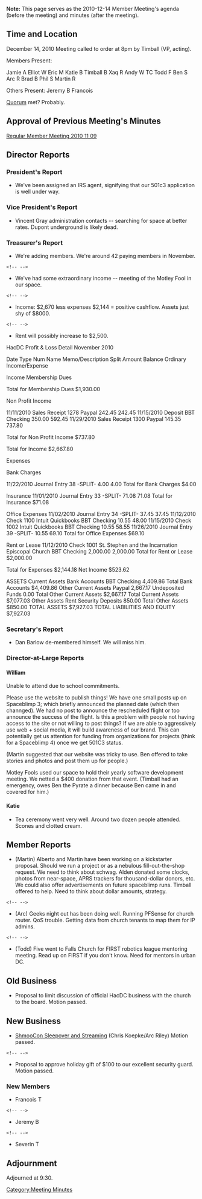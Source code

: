 **Note:** This page serves as the 2010-12-14 Member Meeting's agenda
(before the meeting) and minutes (after the meeting).

## Time and Location

December 14, 2010 Meeting called to order at 8pm by Timball (VP,
acting).

Members Present:

Jamie A Elliot W Eric M Katie B Timball B Xaq R Andy W TC Todd F Ben S
Arc R Brad B Phil S Martin R

Others Present: Jeremy B Francois

[Quorum](Quorum) met? Probably.

## Approval of Previous Meeting's Minutes

[Regular Member Meeting 2010 11
09](Regular_Member_Meeting_2010_11_09)

## Director Reports

### President's Report

-   We've been assigned an IRS agent, signifying that our 501c3
    application is well under way.

### Vice President's Report

-   Vincent Gray administration contacts -- searching for space at
    better rates. Dupont underground is likely dead.

### Treasurer's Report

-   We're adding members. We're around 42 paying members in November.

```{=html}
<!-- -->
```
-   We've had some extraordinary income -- meeting of the Motley Fool in
    our space.

```{=html}
<!-- -->
```
-   Income: \$2,670 less expenses \$2,144 = positive cashflow. Assets
    just shy of \$8000.

```{=html}
<!-- -->
```
-   Rent will possibly increase to \$2,500.

HacDC Profit & Loss Detail November 2010

Date Type Num Name Memo/Description Split Amount Balance Ordinary
Income/Expense

Income Membership Dues

Total for Membership Dues \$1,930.00

Non Profit Income

11/11/2010 Sales Receipt 1278 Paypal 242.45 242.45 11/15/2010 Deposit
BBT Checking 350.00 592.45 11/29/2010 Sales Receipt 1300 Paypal 145.35
737.80

Total for Non Profit Income \$737.80

Total for Income \$2,667.80

Expenses

Bank Charges

11/22/2010 Journal Entry 38 -SPLIT- 4.00 4.00 Total for Bank Charges
\$4.00

Insurance 11/01/2010 Journal Entry 33 -SPLIT- 71.08 71.08 Total for
Insurance \$71.08

Office Expenses 11/02/2010 Journal Entry 34 -SPLIT- 37.45 37.45
11/12/2010 Check 1100 Intuit Quickbooks BBT Checking 10.55 48.00
11/15/2010 Check 1002 Intuit Quickbooks BBT Checking 10.55 58.55
11/26/2010 Journal Entry 39 -SPLIT- 10.55 69.10 Total for Office
Expenses \$69.10

Rent or Lease 11/12/2010 Check 1001 St. Stephen and the Incarnation
Episcopal Church BBT Checking 2,000.00 2,000.00 Total for Rent or Lease
\$2,000.00

Total for Expenses \$2,144.18 Net Income \$523.62

ASSETS Current Assets Bank Accounts BBT Checking 4,409.86 Total Bank
Accounts \$4,409.86 Other Current Assets Paypal 2,667.17 Undeposited
Funds 0.00 Total Other Current Assets \$2,667.17 Total Current Assets
\$7,077.03 Other Assets Rent Security Deposits 850.00 Total Other Assets
\$850.00 TOTAL ASSETS \$7,927.03 TOTAL LIABILITIES AND EQUITY \$7,927.03

### Secretary's Report

-   Dan Barlow de-membered himself. We will miss him.

### Director-at-Large Reports

#### William

Unable to attend due to school commitments.

Please use the website to publish things! We have one small posts up on
Spaceblimp 3; which briefly announced the planned date (which then
channged). We had no post to announce the rescheduled flight or too
announce the success of the flight. Is this a problem with people not
having access to the site or not willing to post things? If we are able
to aggressively use web + social media, it will build awareness of our
brand. This can potentially get us attention for funding from
organizations for projects (think for a Spaceblimp 4) once we get 501C3
status.

(Martin suggested that our website was tricky to use. Ben offered to
take stories and photos and post them up for people.)

Motley Fools used our space to hold their yearly software development
meeting. We netted a \$400 donation from that event. (Timball had an
emergency, owes Ben the Pyrate a dinner because Ben came in and covered
for him.)

#### Katie

-   Tea ceremony went very well. Around two dozen people attended.
    Scones and clotted cream.

## Member Reports

-   (Martin) Alberto and Martin have been working on a kickstarter
    proposal. Should we run a project or as a nebulous fill-out-the-shop
    request. We need to think about schwag. Alden donated some clocks,
    photos from near-space, APRS trackers for thousand-dollar donors,
    etc. We could also offer advertisements on future spaceblimp runs.
    Timball offered to help. Need to think about dollar amounts,
    strategy.

```{=html}
<!-- -->
```
-   (Arc) Geeks night out has been doing well. Running PFSense for
    church router. QoS trouble. Getting data from church tenants to map
    them for IP admins.

```{=html}
<!-- -->
```
-   (Todd) Five went to Falls Church for FIRST robotics league mentoring
    meeting. Read up on FIRST if you don't know. Need for mentors in
    urban DC.

## Old Business

-   Proposal to limit discussion of official HacDC business with the
    church to the board. Motion passed.

## New Business

-   [ShmooCon Sleepover and
    Streaming](ShmooCon_Sleepover_and_Streaming) (Chris
    Koepke/Arc Riley) Motion passed.

```{=html}
<!-- -->
```
-   Proposal to approve holiday gift of \$100 to our excellent security
    guard. Motion passed.

### New Members

-   Francois T

```{=html}
<!-- -->
```
-   Jeremy B

```{=html}
<!-- -->
```
-   Severin T

## Adjournment

Adjourned at 9:30.

[Category:Meeting Minutes](Category:Meeting_Minutes)
